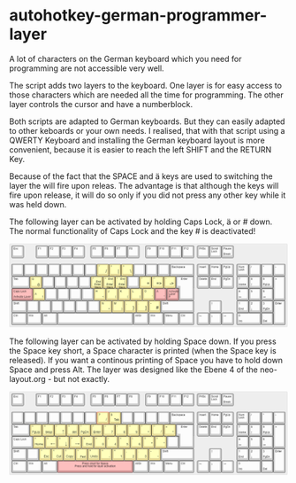 # autohotkey-german-programmer-layer

A lot of characters on the German keyboard which you need for programming are not accessible very well. 

The script adds two layers to the keyboard.
One layer is for easy access to those characters which are needed all the time for programming.
The other layer controls the cursor and have a numberblock.

Both scripts are adapted to German keyboards. But they can easily adapted to other keboards or your own needs.
I realised, that with that script using a QWERTY Keyboard and installing the German keyboard layout is more convenient, because
it is easier to reach the left SHIFT and the RETURN Key. 

Because of the fact that the SPACE and ä keys are used to switching the layer the will fire upon releas.
The advantage is that although the keys will fire upon release, it will do so only if you did not press any other key while it was held down. 


The following layer can be activated by holding Caps Lock, ä or # down. The normal functionality of Caps Lock and the  key # is deactivated!

![](images/layer-for-special-characters.png)

The following layer can be activated by holding Space down. If you press the Space key short, a Space character is printed (when the Space key is released). If you want a continous printing of Space you have to hold down Space and press Alt.
The layer was designed like the Ebene 4 of the neo-layout.org - but not exactly.

![](images/layer-for-cursor-numbes.png)
